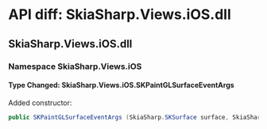 # API diff: SkiaSharp.Views.iOS.dll

## SkiaSharp.Views.iOS.dll

### Namespace SkiaSharp.Views.iOS

#### Type Changed: SkiaSharp.Views.iOS.SKPaintGLSurfaceEventArgs

Added constructor:

```csharp
public SKPaintGLSurfaceEventArgs (SkiaSharp.SKSurface surface, SkiaSharp.GRBackendRenderTarget renderTarget, SkiaSharp.GRSurfaceOrigin origin, SkiaSharp.SKColorType colorType, SkiaSharp.GRGlFramebufferInfo glInfo);
```



